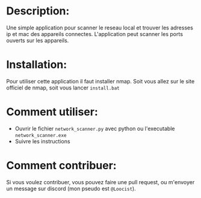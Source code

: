 # Description:
Une simple application pour scanner le reseau local et trouver les adresses ip et mac des appareils connectes.
L'application peut scanner les ports ouverts sur les appareils.

# Installation:
Pour utiliser cette application il faut installer nmap. Soit vous allez sur le site officiel de nmap, soit vous lancer `install.bat`

# Comment utiliser:
- Ouvrir le fichier `network_scanner.py` avec python ou l'executable `network_scanner.exe`
- Suivre les instructions

# Comment contribuer:
Si vous voulez contribuer, vous pouvez faire une pull request, ou m'envoyer un message sur discord (mon pseudo est `@Loocist`).
